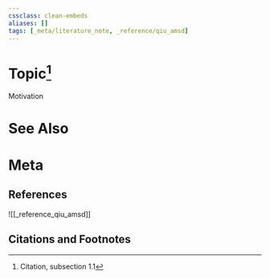 ```yaml
---
cssclass: clean-embeds
aliases: []
tags: [_meta/literature_note, _reference/qiu_amsd]
---
```

# Topic[^1]
Motivation

# See Also

# Meta
## References
![[_reference_qiu_amsd]]


## Citations and Footnotes
[^1]: Citation, subsection 1.1
